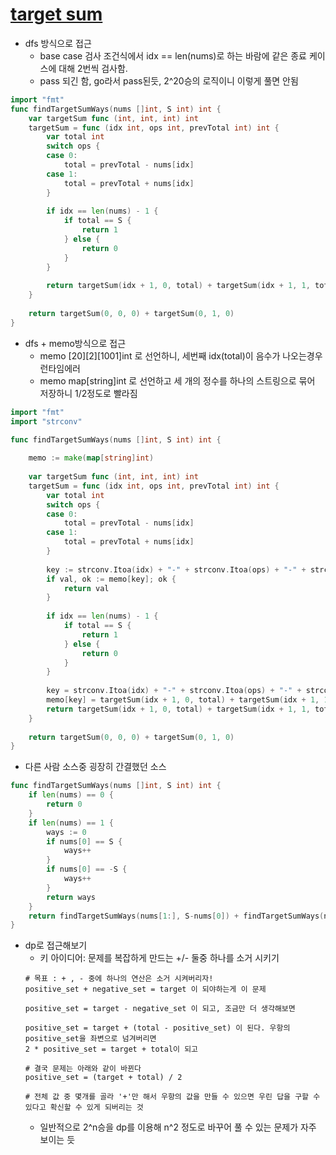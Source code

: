 # [target sum](https://leetcode.com/problems/target-sum/description/)

- dfs 방식으로 접근
	- base case 검사 조건식에서 idx == len(nums)로 하는 바람에
	  같은 종료 케이스에 대해 2번씩 검사함.
	- pass 되긴 함, go라서 pass된듯, 2^20승의 로직이니 이렇게 풀면 안됨
```go
import "fmt"
func findTargetSumWays(nums []int, S int) int {
    var targetSum func (int, int, int) int 
    targetSum = func (idx int, ops int, prevTotal int) int {
        var total int
        switch ops {
        case 0:
            total = prevTotal - nums[idx]
        case 1:
            total = prevTotal + nums[idx]
        }
        
        if idx == len(nums) - 1 {
            if total == S {
                return 1
            } else {
                return 0
            }
        }
        
        return targetSum(idx + 1, 0, total) + targetSum(idx + 1, 1, total)
    }
    
    return targetSum(0, 0, 0) + targetSum(0, 1, 0)
}
```

- dfs + memo방식으로 접근
	- memo [20][2][1001]int 로 선언하니, 세번째 idx(total)이 음수가 나오는경우 런타임에러
	- memo map[string]int 로 선언하고 세 개의 정수를 하나의 스트링으로 묶어 저장하니 1/2정도로 빨라짐
```go
import "fmt"
import "strconv"

func findTargetSumWays(nums []int, S int) int {
    
    memo := make(map[string]int)
    
    var targetSum func (int, int, int) int 
    targetSum = func (idx int, ops int, prevTotal int) int {
        var total int
        switch ops {
        case 0:
            total = prevTotal - nums[idx]
        case 1:
            total = prevTotal + nums[idx]
        }
        
        key := strconv.Itoa(idx) + "-" + strconv.Itoa(ops) + "-" + strconv.Itoa(total)
        if val, ok := memo[key]; ok {
            return val
        }
        
        if idx == len(nums) - 1 {
            if total == S {
                return 1
            } else {
                return 0
            }
        }
        
        key = strconv.Itoa(idx) + "-" + strconv.Itoa(ops) + "-" + strconv.Itoa(total)
        memo[key] = targetSum(idx + 1, 0, total) + targetSum(idx + 1, 1, total)
        return targetSum(idx + 1, 0, total) + targetSum(idx + 1, 1, total)
    }
    
    return targetSum(0, 0, 0) + targetSum(0, 1, 0)
}
```
- 다른 사람 소스중 굉장히 간결했던 소스
```go
func findTargetSumWays(nums []int, S int) int {
    if len(nums) == 0 {
        return 0
    }
    if len(nums) == 1 {
        ways := 0
        if nums[0] == S {
            ways++
        }
        if nums[0] == -S {
            ways++
        }
        return ways
    }
    return findTargetSumWays(nums[1:], S-nums[0]) + findTargetSumWays(nums[1:], S+nums[0])
}
```

- dp로 접근해보기
	- 키 아이디어: 문제를 복잡하게 만드는 +/- 둘중 하나를 소거 시키기
	```
	# 목표 : + , - 중에 하나의 연산은 소거 시켜버리자!
	positive_set + negative_set = target 이 되야하는게 이 문제
	
	positive_set = target - negative_set 이 되고, 조금만 더 생각해보면
	
	positive_set = target + (total - positive_set) 이 된다. 우항의 positive_set을 좌변으로 넘겨버리면
	2 * positive_set = target + total이 되고
	
	# 결국 문제는 아래와 같이 바뀐다
	positive_set = (target + total) / 2
	
	# 전체 값 중 몇개를 골라 '+'만 해서 우항의 값을 만들 수 있으면 우린 답을 구할 수 있다고 확신할 수 있게 되버리는 것
	```
	- 일반적으로 2^n승을 dp를 이용해 n^2 정도로 바꾸어 풀 수 있는 문제가 자주 보이는 듯
